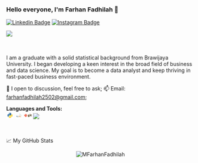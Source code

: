 ### Hello everyone, I'm Farhan Fadhilah 👋
[![Linkedin Badge](https://img.shields.io/badge/-LinkedIn-0e76a8?style=flat-square&logo=Linkedin&logoColor=white)](https://www.linkedin.com/in/farhanfadhilah25)
[![Instagram Badge](https://img.shields.io/badge/-Instagram-e4405f?style=flat-square&logo=Instagram&logoColor=white)](https://instagram.com/farhanfadhilah25/)

![](https://visitor-badge.glitch.me/badge?page_id=MFarhanFadhilah.MFarhanFadhilah)

<br />

I am a graduate with a solid statistical background from Brawijaya University. I began developing a keen interest in the broad field of business and data science. My goal is to become a data analyst and keep thriving in fast-paced business environment.

💬 I open to discussion, feel free to ask;
📫 Email: farhanfadhilah2502@gmail.com;

**Languages and Tools:**  
<code><img height="20" src="https://raw.githubusercontent.com/github/explore/80688e429a7d4ef2fca1e82350fe8e3517d3494d/topics/python/python.png"></code>
<code><img height="20" src="https://raw.githubusercontent.com/github/explore/80688e429a7d4ef2fca1e82350fe8e3517d3494d/topics/mysql/mysql.png"></code>
<code><img height="20" src="https://raw.githubusercontent.com/github/explore/80688e429a7d4ef2fca1e82350fe8e3517d3494d/topics/git/git.png"></code>
<code><img height="20" src="https://user-images.githubusercontent.com/83360490/116594306-34577200-a961-11eb-8c4b-5ec5f3194575.png"></code>

<br />

📈 My GitHub Stats

<p align="center"> <img src="https://github-readme-stats.vercel.app/api?username=MFarhanFadhilah&show_icons=true&theme=gotham" alt="MFarhanFadhilah" />

